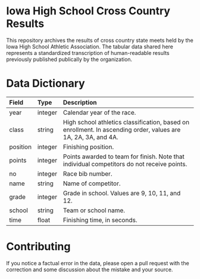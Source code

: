 Iowa High School Cross Country Results
================

This repository archives the results of cross country state meets held by the Iowa High School Athletic Association. The tabular data shared here represents a standardized transcription of human-readable results previously published publically by the organization.

Data Dictionary
===============

| Field    | Type    | Description                                                                                                   |
|:---------|:--------|:--------------------------------------------------------------------------------------------------------------|
| year     | integer | Calendar year of the race.                                                                                    |
| class    | string  | High school athletics classification, based on enrollment. In ascending order, values are 1A, 2A, 3A, and 4A. |
| position | integer | Finishing position.                                                                                           |
| points   | integer | Points awarded to team for finish. Note that individual competitors do not receive points.                    |
| no       | integer | Race bib number.                                                                                              |
| name     | string  | Name of competitor.                                                                                           |
| grade    | integer | Grade in school. Values are 9, 10, 11, and 12.                                                                |
| school   | string  | Team or school name.                                                                                          |
| time     | float   | Finishing time, in seconds.                                                                                   |

Contributing
============

If you notice a factual error in the data, please open a pull request with the correction and some discussion about the mistake and your source.
